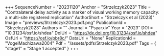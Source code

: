 +++
SequenceNumber = "20231120"
Anchor = "Strzelczyk2023"
Title = "Contralateral delay activity as a marker of visual working memory capacity: a multi-site registered replication"
AuthorShort = "Strzelczyk et al (2023)"
Image = "previews/Strzelczyk2023.pdf.png"
PublicationId = "Strzelczyk2023"
Authors = ""
Journal = "Psyarxiv"
Year = "2023"
DOI = "10.31234/osf.io/shdea"
DoiUrl = "https://dx.doi.org/10.31234/osf.io/shdea"
OsfUrl = "https://osf.io/pbr8c/"
DataUrl = "None"
ReplicationId = "VogelMachizawa2004"
Pdf = "/assets/pdfs/Strzelczyk2023.pdf"
Tags = { "stage1" = "Stage 1 accepted" }
+++